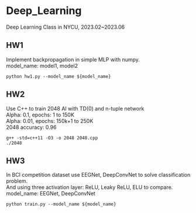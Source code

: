 # Deep_Learning
Deep Learning Class in NYCU, 2023.02~2023.06

## HW1
Implement backpropagation in simple MLP with numpy.<br>
model_name: model1, model2 
```
python hw1.py --model_name ${model_name}
```

## HW2
Use C++ to train 2048 AI with TD(0) and n-tuple network<br>
Alpha: 0.1, epochs: 1 to 150K<br>
Alpha: 0.01, epochs: 150k+1 to 250K<br>
2048 accuracy: 0.96
```
g++ -std=c++11 -O3 -o 2048 2048.cpp
./2048
```

## HW3
In BCI competition dataset use EEGNet, DeepConvNet to solve classification problem.<br>
And using three activation layer: ReLU, Leaky ReLU, ELU to compare.
model_name: EEGNet, DeepConvNet 
```
python train.py --model_name ${model_name}
```

